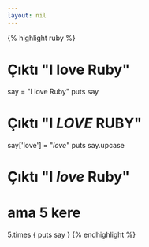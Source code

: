```yaml
---
layout: nil
---
```


{% highlight ruby %}
# Çıktı "I love Ruby"
say = "I love Ruby"
puts say

# Çıktı "I *LOVE* RUBY"
say['love'] = "*love*"
puts say.upcase

# Çıktı "I *love* Ruby"
# ama 5 kere
5.times { puts say }
{% endhighlight %}
